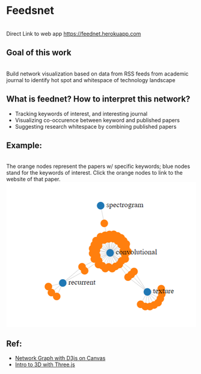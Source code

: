# Feedsnet
<br> Direct Link to web app https://feednet.herokuapp.com
## Goal of this work
<br> Build network visualization based on data from RSS feeds from academic journal to identify hot spot and whitespace of technology landscape
## What is feednet? How to interpret this network?
* Tracking keywords of interest, and interesting journal
* Visualizing co-occurence between keyword and published papers
* Suggesting research whitespace by combining published papers

## Example:
<br>The orange nodes represent the papers w/ specific keywords; blue nodes stand for the keywords of interest.
Click the orange nodes to link to the website of that paper.
<br> ![](/example.png)

## Ref:
* [Network Graph with D3js on Canvas](https://towardsdatascience.com/network-graph-with-d3js-on-canvas-b90f275dfaa6)
* [Intro to 3D with Three.js](https://medium.com/@vwstang/intro-to-3d-with-three-js-c826891f452)
